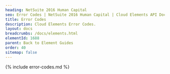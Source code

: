 ```yaml
---
heading: NetSuite 2016 Human Capital
seo: Error Codes | NetSuite 2016 Human Capital | Cloud Elements API Docs
title: Error Codes
description: Cloud Elements Error Codes.
layout: docs
breadcrumbs: /docs/elements.html
elementId: 1688
parent: Back to Element Guides
order: 40
sitemap: false
---
```


{% include error-codes.md %}
